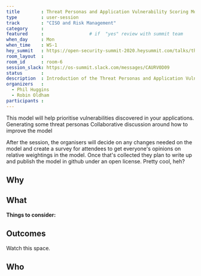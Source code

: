 ```yaml
---
title        : Threat Personas and Application Vulnerability Scoring Model
type         : user-session
track        : "CISO and Risk Management"
category     :
featured     :                 # if  "yes" review with summit team
when_day     : Mon
when_time    : WS-1
hey_summit   : https://open-security-summit-2020.heysummit.com/talks/threat-personas-and-application-vulnerability-scoring-model/
room_layout  :
room_id      : room-6
session_slack: https://os-summit.slack.com/messages/CAURV0D09
status       : 
description  : Introduction of the Threat Personas and Application Vulnerability Scoring Model
organizers   : 
  - Phil Huggins
  - Robin Oldham
participants :
---
```


This model will help prioritise vulnerabilities discovered in your applications. Generating some threat personas Collaborative discussion around how to improve the model

After the session, the organisers will decide on any changes needed on the model and create a survey for attendees to get everyone's opinions on relative weightings in the model. Once that's collected they plan to write up and publish the model in github under an open license. Pretty cool, heh?

## Why


## What



**Things to consider:**



## Outcomes

Watch this space.

## Who
